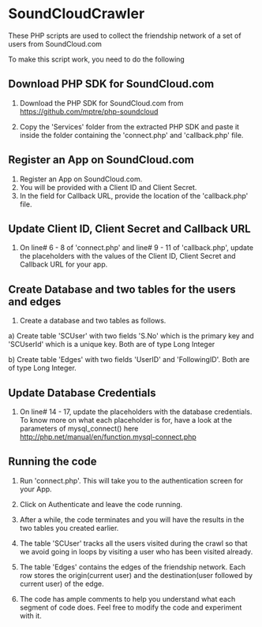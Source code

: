 SoundCloudCrawler
=================

These PHP scripts are used to collect the friendship network of a set of users from SoundCloud.com

To make this script work, you need to do the following

Download PHP SDK for SoundCloud.com
-----------------------------------
1. Download the PHP SDK for SoundCloud.com from https://github.com/mptre/php-soundcloud

2. Copy the 'Services' folder from the extracted PHP SDK and paste it inside the folder containing the 'connect.php' and 'callback.php' file.

Register an App on SoundCloud.com
---------------------------------

1. Register an App on SoundCloud.com. 
2. You will be provided with a Client ID and Client Secret.
3. In the field for Callback URL, provide the location of the 'callback.php' file.

Update Client ID, Client Secret and Callback URL
------------------------------------------------

1. On line# 6 - 8 of 'connect.php' and line# 9 - 11 of 'callback.php', update the placeholders with the values of the Client ID, Client Secret and Callback URL for your app.

Create Database and two tables for the users and edges
------------------------------------------------------

1. Create a database and two tables as follows.

  a) Create table 'SCUser' with two fields 'S.No' which is the primary key and 'SCUserId' which is a unique key. Both are of type Long Integer

  b) Create table 'Edges' with two fields 'UserID' and 'FollowingID'. Both are of type Long Integer.

Update Database Credentials
---------------------------

1. On line# 14 - 17, update the placeholders with the database credentials. To know more on what each placeholder is for, have a look at the parameters of mysql_connect() here http://php.net/manual/en/function.mysql-connect.php

Running the code
----------------

1. Run 'connect.php'. This will take you to the authentication screen for your App. 

2. Click on Authenticate and leave the code running.

3. After a while, the code terminates and you will have the results in the two tables you created earlier.

4. The table 'SCUser' tracks all the users visited during the crawl so that we avoid going in loops by visiting a user who has been visited already.

5. The table 'Edges' contains the edges of the friendship network. Each row stores the origin(current user) and the destination(user followed by current user) of the edge.  
 
6. The code has ample comments to help you understand what each segment of code does. Feel free to modify the code and experiment with it. 
